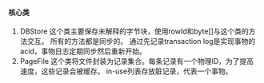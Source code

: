 #### 核心类

1. DBStore
    这个类主要保存未解释的字节块，使用rowId和byte[]与这个类的方法交互。
    所有的方法都是同步的。
    通过先记录transaction log是实现事物的acid，事物日志定期同步然后重新开始。
2. PageFile 
    这个类将文件封装为记录集合。每条记录有一个物理ID，为了提高速度，这些记录会被缓存。
     in-use列表存放脏记录，代表一个事物。